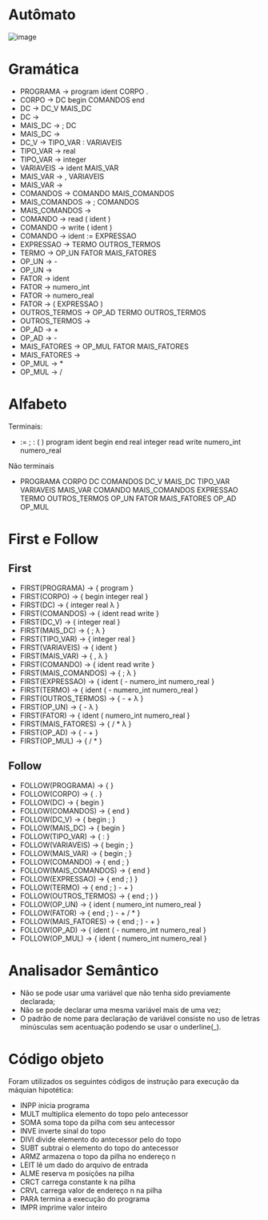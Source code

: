# Autômato
![image](https://user-images.githubusercontent.com/75282286/184503154-23dc5e00-8bd6-43fb-816d-9406d7c15770.png)



# Gramática 
 
- PROGRAMA -> program ident CORPO .
- CORPO -> DC begin COMANDOS end
- DC -> DC_V MAIS_DC  
- DC -> 
- MAIS_DC -> ; DC 
- MAIS_DC -> 
- DC_V ->  TIPO_VAR : VARIAVEIS
- TIPO_VAR -> real 
- TIPO_VAR -> integer
- VARIAVEIS -> ident MAIS_VAR
- MAIS_VAR -> , VARIAVEIS 
- MAIS_VAR -> 
- COMANDOS -> COMANDO MAIS_COMANDOS
- MAIS_COMANDOS -> ; COMANDOS 
- MAIS_COMANDOS -> 
- COMANDO -> read ( ident ) 
- COMANDO -> write ( ident )
- COMANDO -> ident := EXPRESSAO						
- EXPRESSAO -> TERMO OUTROS_TERMOS
- TERMO -> OP_UN FATOR MAIS_FATORES
- OP_UN -> - 
- OP_UN -> 
- FATOR -> ident 
- FATOR -> numero_int 
- FATOR -> numero_real 
- FATOR -> ( EXPRESSAO )
- OUTROS_TERMOS -> OP_AD TERMO OUTROS_TERMOS 
- OUTROS_TERMOS -> 
- OP_AD -> + 
- OP_AD -> -
- MAIS_FATORES -> OP_MUL FATOR MAIS_FATORES 
- MAIS_FATORES -> 
- OP_MUL -> *
- OP_MUL -> /



# Alfabeto
Terminais:
- :=  ; : ( ) program ident begin end real integer read write numero_int numero_real 

Não terminais
- PROGRAMA CORPO DC COMANDOS DC_V MAIS_DC TIPO_VAR VARIAVEIS MAIS_VAR COMANDO MAIS_COMANDOS EXPRESSAO TERMO OUTROS_TERMOS OP_UN FATOR MAIS_FATORES OP_AD OP_MUL

# First e Follow

## First

- FIRST(PROGRAMA) -> { program }
- FIRST(CORPO) -> { begin integer real }
- FIRST(DC) -> { integer real λ }
- FIRST(COMANDOS) -> { ident read write  }
- FIRST(DC_V) -> { integer real }
- FIRST(MAIS_DC) -> { ; λ }
- FIRST(TIPO_VAR) -> { integer real }
- FIRST(VARIAVEIS) -> { ident }
- FIRST(MAIS_VAR) -> { , λ }
- FIRST(COMANDO) -> { ident read write }
- FIRST(MAIS_COMANDOS) -> { ; λ }
- FIRST(EXPRESSAO) -> { ident ( - numero_int numero_real }
- FIRST(TERMO) -> { ident ( - numero_int numero_real }
- FIRST(OUTROS_TERMOS) -> { - + λ }
- FIRST(OP_UN) -> { - λ }
- FIRST(FATOR) -> { ident ( numero_int numero_real }
- FIRST(MAIS_FATORES) -> { / * λ }
- FIRST(OP_AD) -> { - + }
- FIRST(OP_MUL) -> { / * }


## Follow

- FOLLOW(PROGRAMA) -> {  }
- FOLLOW(CORPO) -> { . }
- FOLLOW(DC) -> { begin }
- FOLLOW(COMANDOS) -> { end }
- FOLLOW(DC_V) -> { begin ; }
- FOLLOW(MAIS_DC) -> { begin }
- FOLLOW(TIPO_VAR) -> { : }
- FOLLOW(VARIAVEIS) -> { begin ; }
- FOLLOW(MAIS_VAR) -> { begin ; }
- FOLLOW(COMANDO) -> { end ; }
- FOLLOW(MAIS_COMANDOS) -> { end }
- FOLLOW(EXPRESSAO) -> { end ; ) }
- FOLLOW(TERMO) -> { end ; ) - + }
- FOLLOW(OUTROS_TERMOS) -> { end ; ) }
- FOLLOW(OP_UN) -> { ident ( numero_int numero_real }
- FOLLOW(FATOR) -> { end ; ) - + / * }
- FOLLOW(MAIS_FATORES) -> { end ; ) - + }
- FOLLOW(OP_AD) -> { ident ( - numero_int numero_real }
- FOLLOW(OP_MUL) -> { ident ( numero_int numero_real }


# Analisador Semântico

- Não se pode usar uma variável que não tenha sido previamente declarada;
- Não se pode declarar uma mesma variável mais de uma vez;
- O padrão de nome para declaração de variável consiste no uso de letras minúsculas sem acentuação podendo se usar o underline(_).

# Código objeto

Foram utilizados os seguintes códigos de instrução para execução da máquian hipotética:
- INPP   inicia programa
- MULT   multiplica elemento do topo pelo antecessor
- SOMA   soma topo da pilha com seu antecessor
- INVE   inverte sinal do topo
- DIVI   divide elemento do antecessor pelo do topo
- SUBT   subtrai o elemento do topo do antecessor
- ARMZ   armazena o topo da pilha no endereço n
- LEIT   lê um dado do arquivo de entrada
- ALME   reserva m posições na pilha
- CRCT   carrega constante k na pilha
- CRVL   carrega valor de endereço n na pilha
- PARA   termina a execução do programa
- IMPR   imprime valor inteiro








